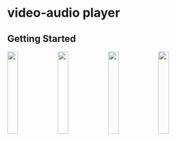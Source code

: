 # video-audio player

## Getting Started
<p>
<img src="https://user-images.githubusercontent.com/113604075/218373210-a2bb055e-d04e-4172-ae50-f5a91453ec43.png"width=22%height=35%>
<img src="https://user-images.githubusercontent.com/113604075/218373905-a3d2a5ee-17a9-4195-a8ab-ad884fd703bd.png"width=22%height=35%>
<img src="https://user-images.githubusercontent.com/113604075/218373494-0f9a23a0-2772-4982-9564-9d605353cbb0.png"width=22%height=35%> 
 <img src="https://user-images.githubusercontent.com/113604075/218373675-3cdb0a9c-4d2b-4444-8802-4951f3f0e2b5.png"width=22%height=35%> 
</p>
